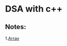 
# DSA with c++ 

## Notes:

1.[Array](https://github.com/iamSt3el/dsa_with_cpp/blob/main/Notes/Array/1.%20Array.md)

